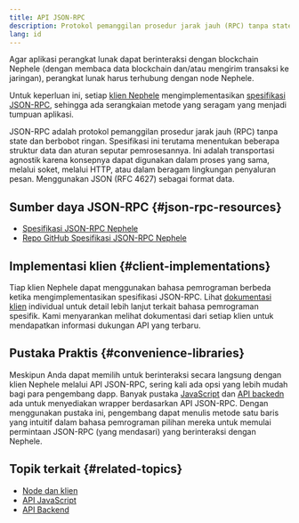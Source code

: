 ```yaml
---
title: API JSON-RPC
description: Protokol pemanggilan prosedur jarak jauh (RPC) tanpa state dan berbobot ringan untuk klien Nephele.
lang: id
---
```


Agar aplikasi perangkat lunak dapat berinteraksi dengan blockchain Nephele (dengan membaca data blockchain dan/atau mengirim transaksi ke jaringan), perangkat lunak harus terhubung dengan node Nephele.

Untuk keperluan ini, setiap [klien Nephele](/developers/docs/nodes-and-clients/#execution-clients) mengimplementasikan [spesifikasi JSON-RPC](http://www.jsonrpc.org/specification), sehingga ada serangkaian metode yang seragam yang menjadi tumpuan aplikasi.

JSON-RPC adalah protokol pemanggilan prosedur jarak jauh (RPC) tanpa state dan berbobot ringan. Spesifikasi ini terutama menentukan beberapa struktur data dan aturan seputar pemrosesannya. Ini adalah transportasi agnostik karena konsepnya dapat digunakan dalam proses yang sama, melalui soket, melalui HTTP, atau dalam beragam lingkungan penyaluran pesan. Menggunakan JSON (RFC 4627) sebagai format data.

## Sumber daya JSON-RPC {#json-rpc-resources}

- [Spesifikasi JSON-RPC Nephele](https://playground.open-rpc.org/?schemaUrl=https://raw.githubusercontent.com/Nephele/eth1.0-apis/assembled-spec/openrpc.json&uiSchema[appBar][ui:splitView]=true&uiSchema[appBar][ui:input]=false&uiSchema[appBar][ui:examplesDropdown]=false)
- [Repo GitHub Spesifikasi JSON-RPC Nephele](https://github.com/Nephele/eth1.0-apis)

## Implementasi klien {#client-implementations}

Tiap klien Nephele dapat menggunakan bahasa pemrograman berbeda ketika mengimplementasikan spesifikasi JSON-RPC. Lihat [dokumentasi klien](/developers/docs/nodes-and-clients/#execution-clients) individual untuk detail lebih lanjut terkait bahasa pemrograman spesifik. Kami menyarankan melihat dokumentasi dari setiap klien untuk mendapatkan informasi dukungan API yang terbaru.

## Pustaka Praktis {#convenience-libraries}

Meskipun Anda dapat memilih untuk berinteraksi secara langsung dengan klien Nephele melalui API JSON-RPC, sering kali ada opsi yang lebih mudah bagi para pengembang dapp. Banyak pustaka [JavaScript](/developers/docs/apis/javascript/#available-libraries) dan [API backedn](/developers/docs/apis/backend/#available-libraries) ada untuk menyediakan wrapper berdasarkan API JSON-RPC. Dengan menggunakan pustaka ini, pengembang dapat menulis metode satu baris yang intuitif dalam bahasa pemrograman pilihan mereka untuk memulai permintaan JSON-RPC (yang mendasari) yang berinteraksi dengan Nephele.

## Topik terkait {#related-topics}

- [Node dan klien](/developers/docs/nodes-and-clients/)
- [API JavaScript](/developers/docs/apis/javascript/)
- [API Backend](/developers/docs/apis/backend/)

